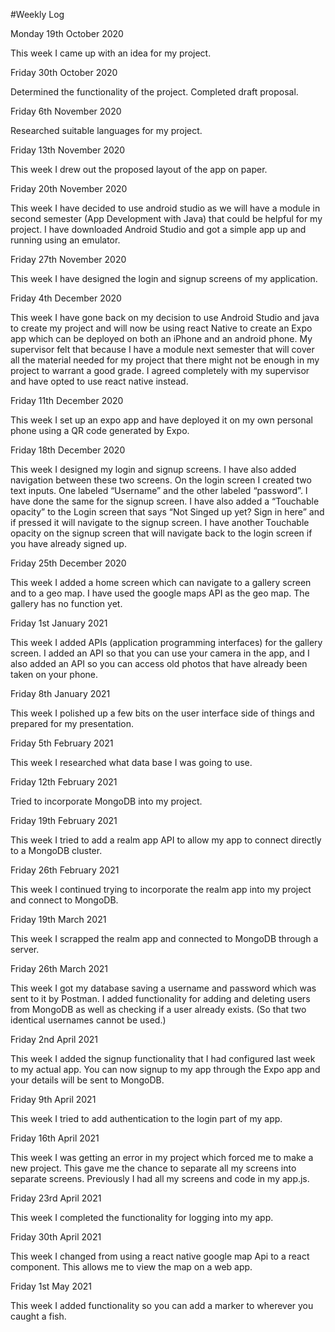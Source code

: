 #Weekly Log 

Monday 19th  October 2020 

This week I came up with an idea for my project. 

Friday 30th October 2020 

Determined the functionality of the project. Completed draft proposal. 

Friday 6th November 2020 

Researched suitable languages for my project. 

Friday 13th November 2020 

This week I drew out the proposed layout of the app on paper. 

Friday 20th November 2020 

This week I have decided to use android studio as we will have a module in second semester (App Development with Java) that could be helpful for my project. I have downloaded Android Studio and got a simple app up and running using an emulator. 

Friday 27th November 2020 

This week I have designed the login and signup screens of my application. 

Friday  4th December 2020 

This week I have gone back on my decision to use Android Studio and java to create my project and will now be using react Native to create an Expo app which can be deployed on both an iPhone and an android phone. My supervisor felt that because I have a module next semester that will cover all the material needed for my project that there might not be enough in my project to warrant a good grade. I agreed completely with my supervisor and have opted to use react native instead. 

Friday 11th December 2020 

This week I set up an expo app and have deployed it on my own personal phone using a QR code generated by Expo. 

Friday 18th December 2020 

This week I designed my login and signup screens. I have also added navigation between these two screens. On the login screen I created two text inputs. One labeled “Username” and the other labeled “password”. I have done the same for the signup screen. I have also added a “Touchable opacity” to the Login screen that says “Not Singed up yet? Sign in here” and if pressed it will navigate to the signup screen. I have another Touchable opacity on the signup screen that will navigate back to the login screen if you have already signed up. 

Friday 25th December 2020 

This week I added a home screen which can navigate to a gallery screen and to a geo map. I have used the google maps API as the geo map. The gallery has no function yet. 

Friday 1st January 2021 

This week I added APIs (application programming interfaces) for the gallery screen. I added an API so that you can use your camera in the app, and I also added an API so you can access old photos that have already been taken on your phone. 

Friday 8th January 2021 

This week I polished up a few bits on the user interface side of things and prepared for my presentation. 

Friday 5th February 2021 

This week I researched what data base I was going to use. 

Friday 12th February 2021 

Tried to incorporate MongoDB into my project. 

Friday 19th February 2021 

This week I tried to add a realm app API to allow my app to connect directly to a MongoDB cluster. 

Friday 26th February 2021 

This week I continued trying to incorporate the realm app into my project and connect to MongoDB. 

Friday 19th March 2021 

This week I scrapped the realm app and connected to MongoDB through a server. 

Friday 26th March 2021 

This week I got my database saving a username and password which was sent to it by Postman. I added functionality for adding and deleting users from MongoDB as well as checking if a user already exists. (So that two identical usernames cannot be used.) 

Friday 2nd April 2021 

This week I added the signup functionality that I had configured last week to my actual app. You can now signup to my app through the Expo app and your details will be sent to MongoDB. 

Friday 9th April 2021 

This week I tried to add authentication to the login part of my app. 

Friday 16th April 2021 

This week I was getting an error in my project which forced me to make a new project. This gave me the chance to separate all my screens into separate screens. Previously I had all my screens and code in my app.js. 

Friday 23rd April 2021 

This week I completed the functionality for logging into my app. 

 

Friday 30th April 2021 

This week I changed from using a react native google map Api to a react component. This allows me to view the map on a web app. 

Friday 1st May 2021 

This week I added functionality so you can add a marker to wherever you caught a fish. 

 

 

 

 